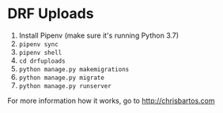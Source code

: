 # DRF Uploads

1. Install Pipenv (make sure it's running Python 3.7)
2. `pipenv sync`
3. `pipenv shell`
4. `cd drfuploads`
5. `python manage.py makemigrations`
6. `python manage.py migrate`
7. `python manage.py runserver`

For more information how it works, go to http://chrisbartos.com
